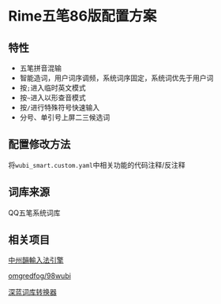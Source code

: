 # Rime五笔86版配置方案

## 特性
- 五笔拼音混输
- 智能造词，用户词序调频，系统词序固定，系统词优先于用户词
- 按```;```进入临时英文模式
- 按```~```进入以形查音模式
- 按```/```进行特殊符号快速输入
- 分号、单引号上屏二三候选词

## 配置修改方法

将```wubi_smart.custom.yaml```中相关功能的代码注释/反注释

## 词库来源
QQ五笔系统词库

## 相关项目

[中州韻輸入法引擎](https://github.com/rime/home)

[omgredfog/98wubi](https://github.com/omgredfog/98wubi)

[深蓝词库转换器](https://github.com/studyzy/imewlconverter)
